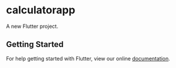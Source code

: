 # calculatorapp

A new Flutter project.

## Getting Started

For help getting started with Flutter, view our online
[documentation](https://flutter.io/).